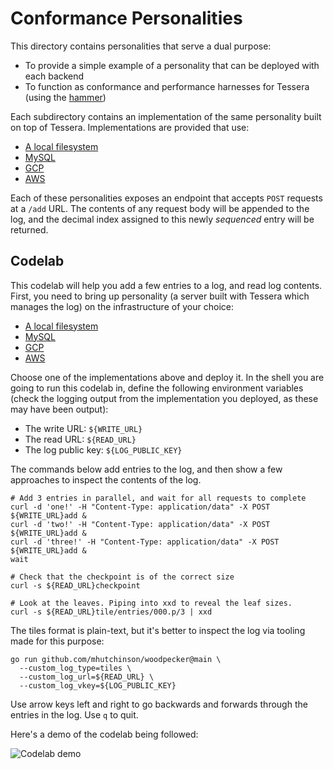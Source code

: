 # Conformance Personalities

This directory contains personalities that serve a dual purpose:
 - To provide a simple example of a personality that can be deployed with each backend
 - To function as conformance and performance harnesses for Tessera (using the [hammer](../../internal/hammer/))

Each subdirectory contains an implementation of the same personality built on top of Tessera.
Implementations are provided that use:
 - [A local filesystem](./posix/)
 - [MySQL](./mysql/)
 - [GCP](./gcp/)
 - [AWS](deployment/live/aws/codelab/)

Each of these personalities exposes an endpoint that accepts `POST` requests at a `/add` URL.
The contents of any request body will be appended to the log, and the decimal index assigned to this newly _sequenced_ entry will be returned.

## Codelab

This codelab will help you add a few entries to a log, and read log contents.
First, you need to bring up personality (a server built with Tessera which manages the log) on the infrastructure of your choice:
 - [A local filesystem](./posix#bring-up-a-log)
 - [MySQL](./mysql#bring-up-a-log)
 - [GCP](./gcp) 
 - [AWS](./aws) 

Choose one of the implementations above and deploy it.
In the shell you are going to run this codelab in, define the following environment variables (check the logging output from the implementation you deployed, as these may have been output):
 - The write URL: `${WRITE_URL}`
 - The read URL: `${READ_URL}`
 - The log public key: `${LOG_PUBLIC_KEY}`

The commands below add entries to the log, and then show a few approaches to inspect the contents of the log.

```shell
# Add 3 entries in parallel, and wait for all requests to complete
curl -d 'one!' -H "Content-Type: application/data" -X POST ${WRITE_URL}add &
curl -d 'two!' -H "Content-Type: application/data" -X POST ${WRITE_URL}add &
curl -d 'three!' -H "Content-Type: application/data" -X POST ${WRITE_URL}add &
wait

# Check that the checkpoint is of the correct size
curl -s ${READ_URL}checkpoint

# Look at the leaves. Piping into xxd to reveal the leaf sizes.
curl -s ${READ_URL}tile/entries/000.p/3 | xxd
```

The tiles format is plain-text, but it's better to inspect the log via tooling made for this purpose:

```shell
go run github.com/mhutchinson/woodpecker@main \
  --custom_log_type=tiles \
  --custom_log_url=${READ_URL} \
  --custom_log_vkey=${LOG_PUBLIC_KEY}
```

Use arrow keys left and right to go backwards and forwards through the entries in the log.
Use `q` to quit.

Here's a demo of the codelab being followed:

![Codelab demo](./demo.gif)

